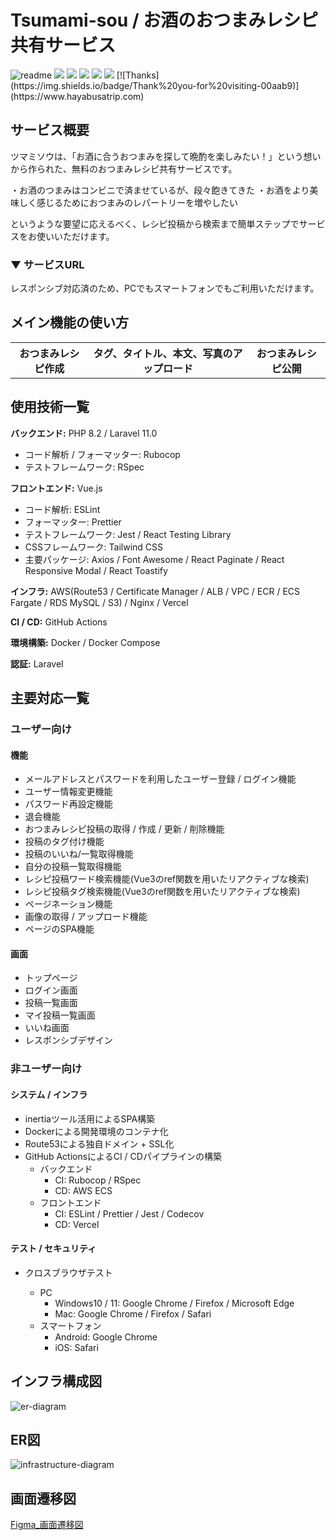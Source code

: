 # Tsumami-sou / お酒のおつまみレシピ共有サービス

<img src="https://raw.githubusercontent.com/frontend-sou/portfolio/public/images/readme.png" alt="readme" />
<img src="https://img.shields.io/badge/-PHP-777BB4.svg?logo=php&style=plastic">
<img src="https://img.shields.io/badge/-Laravel-E74430.svg?logo=laravel&style=plastic">
<img src="https://img.shields.io/badge/-Vue.js-4FC08D.svg?logo=vue.js&style=plastic">
<img src="https://img.shields.io/badge/-Docker-1488C6.svg?logo=docker&style=plastic">
<img src="https://img.shields.io/badge/-Amazon%20AWS-232F3E.svg?logo=amazon-aws&style=plastic">
[![Thanks](https://img.shields.io/badge/Thank%20you-for%20visiting-00aab9)](https://www.hayabusatrip.com)

## サービス概要

ツマミソウは、「お酒に合うおつまみを探して晩酌を楽しみたい！」という想いから作られた、無料のおつまみレシピ共有サービスです。

・お酒のつまみはコンビニで済ませているが、段々飽きてきた
・お酒をより美味しく感じるためにおつまみのレパートリーを増やしたい

というような要望に応えるべく、レシピ投稿から検索まで簡単ステップでサービスをお使いいただけます。

### ▼ サービスURL



レスポンシブ対応済のため、PCでもスマートフォンでもご利用いただけます。

## メイン機能の使い方

<table>
  <tr>
     <th style="text-align: center">おつまみレシピ作成</th>
    <th style="text-align: center">タグ、タイトル、本文、写真のアップロード</th>
    <th style="text-align: center">おつまみレシピ公開</th>
  </tr>
<!--   <tr>
    <td><img src="https://raw.githubusercontent.com/frontend-sou/portfolio/public/images/readme.png" alt="旅行プラン作成" />まずは、旅行プラン作成ボタンを押して、各旅行情報を記入後に作成ボタンを押す。</td>
    <td><img src="https://raw.githubusercontent.com/keynyaan/hayabusatrip-frontend/main/public/images/demo/add-spot.gif" alt="旅行スポット追加" />次に、スポット追加ボタンを押して、各スポット情報を記入後に追加ボタンを押す。</td>
    <td><img src="https://raw.githubusercontent.com/keynyaan/hayabusatrip-frontend/main/public/images/demo/publish-settings.gif" alt="旅行プラン公開" />最後に、三点リーダーから公開状態の変更ボタンを押して、公開に変更したら完了！</td>
  </tr> -->
</table>

## 使用技術一覧

**バックエンド:** PHP 8.2 / Laravel 11.0

- コード解析 / フォーマッター: Rubocop
- テストフレームワーク: RSpec

**フロントエンド:** Vue.js

- コード解析: ESLint
- フォーマッター: Prettier
- テストフレームワーク: Jest / React Testing Library
- CSSフレームワーク: Tailwind CSS
- 主要パッケージ: Axios / Font Awesome / React Paginate / React Responsive Modal / React Toastify

**インフラ:** AWS(Route53 / Certificate Manager / ALB / VPC / ECR / ECS Fargate / RDS MySQL / S3) / Nginx / Vercel

**CI / CD:** GitHub Actions

**環境構築:** Docker / Docker Compose

**認証:** Laravel

## 主要対応一覧

### ユーザー向け

#### 機能

- メールアドレスとパスワードを利用したユーザー登録 / ログイン機能
- ユーザー情報変更機能
- パスワード再設定機能
- 退会機能
- おつまみレシピ投稿の取得 / 作成 / 更新 / 削除機能
- 投稿のタグ付け機能
- 投稿のいいね/一覧取得機能
- 自分の投稿一覧取得機能
- レシピ投稿ワード検索機能(Vue3のref関数を用いたリアクティブな検索)
- レシピ投稿タグ検索機能(Vue3のref関数を用いたリアクティブな検索)
- ページネーション機能
- 画像の取得 / アップロード機能
- ページのSPA機能

#### 画面

- トップページ
- ログイン画面
- 投稿一覧画面
- マイ投稿一覧画面
- いいね画面
- レスポンシブデザイン

### 非ユーザー向け

#### システム / インフラ

- inertiaツール活用によるSPA構築
- Dockerによる開発環境のコンテナ化
- Route53による独自ドメイン + SSL化
- GitHub ActionsによるCI / CDパイプラインの構築
  - バックエンド
    - CI: Rubocop / RSpec
    - CD: AWS ECS
  - フロントエンド
    - CI: ESLint / Prettier / Jest / Codecov
    - CD: Vercel

#### テスト / セキュリティ

- クロスブラウザテスト

  - PC
    - Windows10 / 11: Google Chrome / Firefox / Microsoft Edge
    - Mac: Google Chrome / Firefox / Safari
  - スマートフォン
    - Android: Google Chrome
    - iOS: Safari

## インフラ構成図

![er-diagram](https://raw.githubusercontent.com/keynyaan/hayabusatrip-frontend/main/public/images/diagrams/er-diagram.png)

## ER図

![infrastructure-diagram](https://raw.githubusercontent.com/frontend-sou/portfolio/draw.io)


## 画面遷移図

[Figma\_画面遷移図](https://www.figma.com/file/1OgxVeGaDw9riHGzxyGoLG/%E7%94%BB%E9%9D%A2%E9%81%B7%E7%A7%BB%E5%9B%B3_HayabusaTrip?type=design&node-id=0-1&mode=design)
